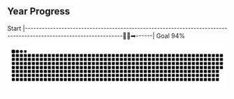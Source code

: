 ## Year Progress
Start |-----------------------------------------------------------------------------------------------------------------🚴‍♂️➡------| Goal 94%

![github-contribution-grid-snake](https://raw.githubusercontent.com/takumi12311123/takumi12311123/master/img/snake.svg) 
